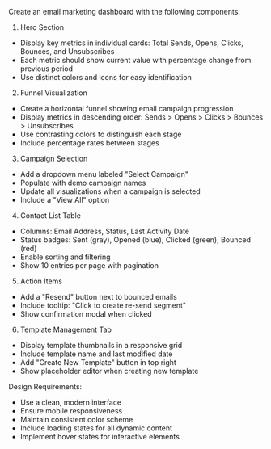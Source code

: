 Create an email marketing dashboard with the following components:

1. Hero Section
- Display key metrics in individual cards: Total Sends, Opens, Clicks, Bounces, and Unsubscribes
- Each metric should show current value with percentage change from previous period
- Use distinct colors and icons for easy identification

2. Funnel Visualization
- Create a horizontal funnel showing email campaign progression
- Display metrics in descending order: Sends > Opens > Clicks > Bounces > Unsubscribes
- Use contrasting colors to distinguish each stage
- Include percentage rates between stages

3. Campaign Selection
- Add a dropdown menu labeled "Select Campaign"
- Populate with demo campaign names
- Update all visualizations when a campaign is selected
- Include a "View All" option

4. Contact List Table
- Columns: Email Address, Status, Last Activity Date
- Status badges: Sent (gray), Opened (blue), Clicked (green), Bounced (red)
- Enable sorting and filtering
- Show 10 entries per page with pagination

5. Action Items
- Add a "Resend" button next to bounced emails
- Include tooltip: "Click to create re-send segment"
- Show confirmation modal when clicked

6. Template Management Tab
- Display template thumbnails in a responsive grid
- Include template name and last modified date
- Add "Create New Template" button in top right
- Show placeholder editor when creating new template

Design Requirements:
- Use a clean, modern interface
- Ensure mobile responsiveness
- Maintain consistent color scheme
- Include loading states for all dynamic content
- Implement hover states for interactive elements
